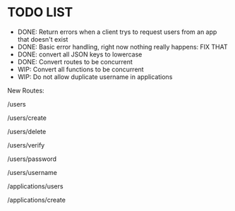 # TODO LIST
- DONE: Return errors when a client trys to request users from an app that doesn't exist
- DONE: Basic error handling, right now nothing really happens: FIX THAT
- DONE: convert all JSON keys to lowercase
- DONE: Convert routes to be concurrent
- WIP: Convert all functions to be concurrent
- WIP: Do not allow duplicate username in applications


New Routes:

/users

/users/create

/users/delete

/users/verify

/users/password

/users/username


/applications/users

/applications/create
